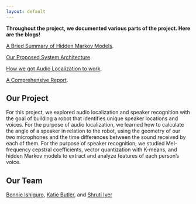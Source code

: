 ```yaml
---
layout: default
---
```

**Throughout the project, we documented various parts of the project. Here are the blogs!**

[A Bried Summary of Hidden Markov Models](hmm).

[Our Proposed System Architecture](sys-arch).

[How we got Audio Localization to work](audio-loc).

[A Comprehensive Report](full-report).

## Our Project

For this project, we explored audio localization and speaker recognition with the goal of building a robot that identifies unique speaker locations and voices. For the purpose of audio localization, we learned how to calculate the angle of a speaker in relation to the robot, using the geometry of our two microphones and the time differences between the sound received by each of them. For the purpose of speaker recognition, we studied Mel-frequency cepstral coefficients, vector quantization with K-means, and hidden Markov models to extract and analyze features of each person’s voice.

## Our Team

[Bonnie Ishiguro](https://github.com/bishiguro/), [Katie Butler](https://github.com/KatieButler), and [Shruti Iyer](https://github.com/shrutiyer/)
